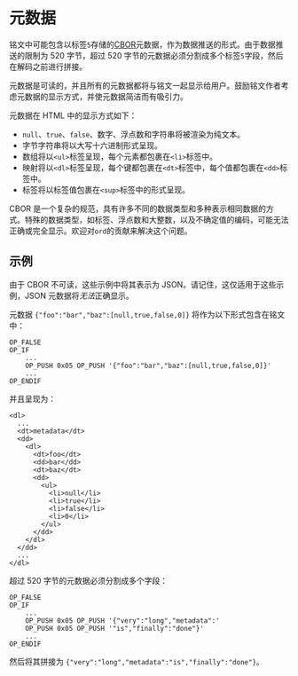元数据
========

铭文中可能包含以标签`5`存储的[CBOR](https://cbor.io/)元数据，作为数据推送的形式。由于数据推送的限制为 520 字节，超过 520 字节的元数据必须分割成多个标签`5`字段，然后在解码之前进行拼接。

元数据是可读的，并且所有的元数据都将与铭文一起显示给用户。鼓励铭文作者考虑元数据的显示方式，并使元数据简洁而有吸引力。

元数据在 HTML 中的显示方式如下：

- `null`、`true`、`false`、数字、浮点数和字符串将被渲染为纯文本。
- 字节字符串将以大写十六进制形式呈现。
- 数组将以`<ul>`标签呈现，每个元素都包裹在`<li>`标签中。
- 映射将以`<dl>`标签呈现，每个键都包裹在`<dt>`标签中，每个值都包裹在`<dd>`标签中。
- 标签将以标签值包裹在`<sup>`标签中的形式呈现。

CBOR 是一个复杂的规范，具有许多不同的数据类型和多种表示相同数据的方式。特殊的数据类型，如标签、浮点数和大整数，以及不确定值的编码，可能无法正确或完全显示。欢迎对`ord`的贡献来解决这个问题。

示例
-------

由于 CBOR 不可读，这些示例中将其表示为 JSON。请记住，这仅适用于这些示例，JSON 元数据将*无法*正确显示。

元数据 `{"foo":"bar","baz":[null,true,false,0]}` 将作为以下形式包含在铭文中：

```
OP_FALSE
OP_IF
    ...
    OP_PUSH 0x05 OP_PUSH '{"foo":"bar","baz":[null,true,false,0]}'
    ...
OP_ENDIF
```

并且呈现为：

```
<dl>
  ...
  <dt>metadata</dt>
  <dd>
    <dl>
      <dt>foo</dt>
      <dd>bar</dd>
      <dt>baz</dt>
      <dd>
        <ul>
          <li>null</li>
          <li>true</li>
          <li>false</li>
          <li>0</li>
        </ul>
      </dd>
    </dl>
  </dd>
  ...
</dl>
```

超过 520 字节的元数据必须分割成多个字段：

```
OP_FALSE
OP_IF
    ...
    OP_PUSH 0x05 OP_PUSH '{"very":"long","metadata":'
    OP_PUSH 0x05 OP_PUSH '"is","finally":"done"}'
    ...
OP_ENDIF
```

然后将其拼接为 `{"very":"long","metadata":"is","finally":"done"}`。